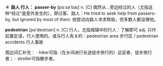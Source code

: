☀ <span class="category">**路人 行人：**</span>
<span class="vocabulary">**passer-by**</span> [pɑːsə'baɪ] 
<span class="definition">n. [C] 偶然从…旁边经过的人（尤指这种“经过”是意外发生的），即过客、路人：</span>He tried to seek help from passers-by, but ignored by most of them. 他尝试向路人寻求帮助，但多数人都没理他。

<span class="vocabulary">**pedestrian**</span> [pə'destrɪən] 
<span class="definition">n. [C] 行人，尤指城镇中的行人：</span>了解即可 <span class="definition">adj. 只作前置定语，行人使用的，或与行人有关的：</span>pedestrian area 步行区 / pedestrian accidents 行人事故

周边词汇补充：
· hiker可指（在乡间进行长途徒步旅行的）远足者、徒步旅行者；
· stroller可指散步者。



